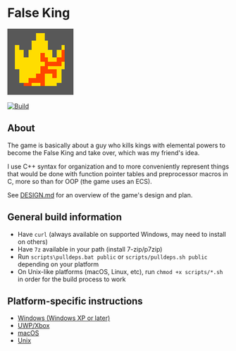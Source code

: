 # False King

![False King logo](build/windows/GdkAssets/Logo150x150.png)

[![Build](https://github.com/MobSlicer152/FalseKing/actions/workflows/build.yml/badge.svg)](https://github.com/MobSlicer152/FalseKing/actions/workflows/build.yml)

## About
The game is basically about a guy who kills kings with elemental powers to
become the False King and take over, which was my friend's idea.

I use C++ syntax for organization and to more conveniently represent things
that would be done with function pointer tables and preprocessor macros in C,
more so than for OOP (the game uses an ECS).

See [DESIGN.md]() for an overview of the game's design and plan.

## General build information
- Have `curl` (always available on supported Windows, may need to install on others)
- Have `7z` available in your path (install 7-zip/p7zip)
- Run `scripts\pulldeps.bat public` or `scripts/pulldeps.sh public` depending on your platform
- On Unix-like platforms (macOS, Linux, etc), run `chmod +x scripts/*.sh` in order for the build process to work

## Platform-specific instructions
- [Windows (Windows XP or later)](build/windows/BUILD.md)
- [UWP/Xbox](build/winrt/BUILD.md)
- [macOS](build/darwin/BUILD.md)
- [Unix](build/unix/BUILD.md)
